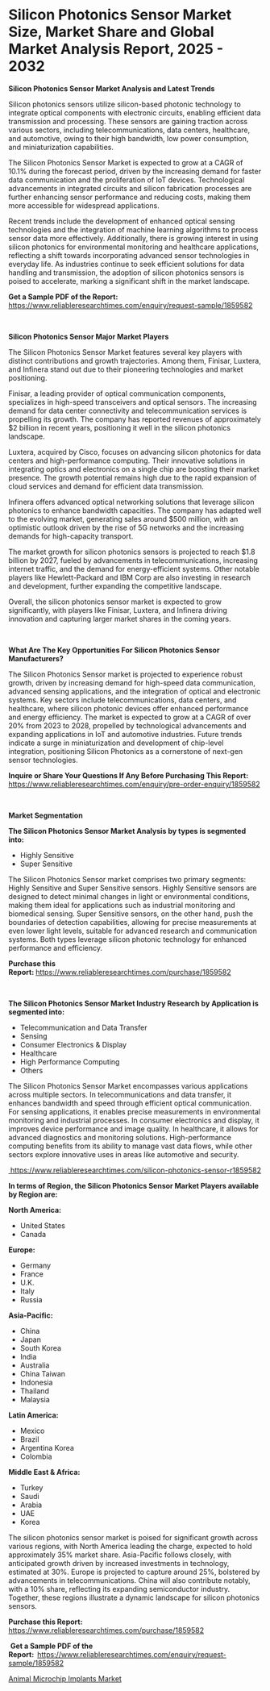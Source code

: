<p><h1>Silicon Photonics Sensor Market Size, Market Share and Global Market Analysis Report, 2025 - 2032</h1></p><p><strong>Silicon Photonics Sensor Market Analysis and Latest Trends</strong></p>
<p><p>Silicon photonics sensors utilize silicon-based photonic technology to integrate optical components with electronic circuits, enabling efficient data transmission and processing. These sensors are gaining traction across various sectors, including telecommunications, data centers, healthcare, and automotive, owing to their high bandwidth, low power consumption, and miniaturization capabilities.</p><p>The Silicon Photonics Sensor Market is expected to grow at a CAGR of 10.1% during the forecast period, driven by the increasing demand for faster data communication and the proliferation of IoT devices. Technological advancements in integrated circuits and silicon fabrication processes are further enhancing sensor performance and reducing costs, making them more accessible for widespread applications. </p><p>Recent trends include the development of enhanced optical sensing technologies and the integration of machine learning algorithms to process sensor data more effectively. Additionally, there is growing interest in using silicon photonics for environmental monitoring and healthcare applications, reflecting a shift towards incorporating advanced sensor technologies in everyday life. As industries continue to seek efficient solutions for data handling and transmission, the adoption of silicon photonics sensors is poised to accelerate, marking a significant shift in the market landscape.</p></p>
<p><strong>Get a Sample PDF of the Report:&nbsp;</strong> <a href="https://www.reliableresearchtimes.com/enquiry/request-sample/1859582?utm_campaign=3316&utm_medium=2&utm_source=Github&utm_content=ia&utm_term=07042025&utm_id=silicon-photonics-sensor">https://www.reliableresearchtimes.com/enquiry/request-sample/1859582</a></p>
<p>&nbsp;</p>
<p><strong>Silicon Photonics Sensor Major Market Players</strong></p>
<p><p>The Silicon Photonics Sensor Market features several key players with distinct contributions and growth trajectories. Among them, Finisar, Luxtera, and Infinera stand out due to their pioneering technologies and market positioning.</p><p>Finisar, a leading provider of optical communication components, specializes in high-speed transceivers and optical sensors. The increasing demand for data center connectivity and telecommunication services is propelling its growth. The company has reported revenues of approximately $2 billion in recent years, positioning it well in the silicon photonics landscape.</p><p>Luxtera, acquired by Cisco, focuses on advancing silicon photonics for data centers and high-performance computing. Their innovative solutions in integrating optics and electronics on a single chip are boosting their market presence. The growth potential remains high due to the rapid expansion of cloud services and demand for efficient data transmission.</p><p>Infinera offers advanced optical networking solutions that leverage silicon photonics to enhance bandwidth capacities. The company has adapted well to the evolving market, generating sales around $500 million, with an optimistic outlook driven by the rise of 5G networks and the increasing demands for high-capacity transport.</p><p>The market growth for silicon photonics sensors is projected to reach $1.8 billion by 2027, fueled by advancements in telecommunications, increasing internet traffic, and the demand for energy-efficient systems. Other notable players like Hewlett-Packard and IBM Corp are also investing in research and development, further expanding the competitive landscape.</p><p>Overall, the silicon photonics sensor market is expected to grow significantly, with players like Finisar, Luxtera, and Infinera driving innovation and capturing larger market shares in the coming years.</p></p>
<p>&nbsp;</p>
<p><strong>What Are The Key Opportunities For Silicon Photonics Sensor Manufacturers?</strong></p>
<p><p>The Silicon Photonics Sensor market is projected to experience robust growth, driven by increasing demand for high-speed data communication, advanced sensing applications, and the integration of optical and electronic systems. Key sectors include telecommunications, data centers, and healthcare, where silicon photonic devices offer enhanced performance and energy efficiency. The market is expected to grow at a CAGR of over 20% from 2023 to 2028, propelled by technological advancements and expanding applications in IoT and automotive industries. Future trends indicate a surge in miniaturization and development of chip-level integration, positioning Silicon Photonics as a cornerstone of next-gen sensor technologies.</p></p>
<p><strong>Inquire or Share Your Questions If Any Before Purchasing This Report:</strong> <a href="https://www.reliableresearchtimes.com/enquiry/pre-order-enquiry/1859582?utm_campaign=3316&utm_medium=2&utm_source=Github&utm_content=ia&utm_term=07042025&utm_id=silicon-photonics-sensor">https://www.reliableresearchtimes.com/enquiry/pre-order-enquiry/1859582</a></p>
<p>&nbsp;</p>
<p><strong>Market Segmentation</strong></p>
<p><strong>The Silicon Photonics Sensor Market Analysis by types is segmented into:</strong></p>
<p><ul><li>Highly Sensitive</li><li>Super Sensitive</li></ul></p>
<p><p>The Silicon Photonics Sensor market comprises two primary segments: Highly Sensitive and Super Sensitive sensors. Highly Sensitive sensors are designed to detect minimal changes in light or environmental conditions, making them ideal for applications such as industrial monitoring and biomedical sensing. Super Sensitive sensors, on the other hand, push the boundaries of detection capabilities, allowing for precise measurements at even lower light levels, suitable for advanced research and communication systems. Both types leverage silicon photonic technology for enhanced performance and efficiency.</p></p>
<p><strong>Purchase this Report:&nbsp;</strong><a href="https://www.reliableresearchtimes.com/purchase/1859582?utm_campaign=3316&utm_medium=2&utm_source=Github&utm_content=ia&utm_term=07042025&utm_id=silicon-photonics-sensor">https://www.reliableresearchtimes.com/purchase/1859582</a></p>
<p>&nbsp;</p>
<p><strong>The Silicon Photonics Sensor Market Industry Research by Application is segmented into:</strong></p>
<p><ul><li>Telecommunication and Data Transfer</li><li>Sensing</li><li>Consumer Electronics & Display</li><li>Healthcare</li><li>High Performance Computing</li><li>Others</li></ul></p>
<p><p>The Silicon Photonics Sensor Market encompasses various applications across multiple sectors. In telecommunications and data transfer, it enhances bandwidth and speed through efficient optical communication. For sensing applications, it enables precise measurements in environmental monitoring and industrial processes. In consumer electronics and display, it improves device performance and image quality. In healthcare, it allows for advanced diagnostics and monitoring solutions. High-performance computing benefits from its ability to manage vast data flows, while other sectors explore innovative uses in areas like automotive and security.</p></p>
<p><a href="https://www.reliableresearchtimes.com/silicon-photonics-sensor-r1859582?utm_campaign=3316&utm_medium=2&utm_source=Github&utm_content=ia&utm_term=07042025&utm_id=silicon-photonics-sensor">&nbsp;https://www.reliableresearchtimes.com/silicon-photonics-sensor-r1859582</a></p>
<p><strong>In terms of Region, the Silicon Photonics Sensor Market Players available by Region are:</strong></p>
<p>
    <p> <strong> North America: </strong>
        <ul>
            <li>United States</li>
            <li>Canada</li>
        </ul>
        </p> 
    <p> <strong> Europe: </strong>
        <ul>
            <li>Germany</li>
            <li>France</li>
            <li>U.K.</li>
            <li>Italy</li>
            <li>Russia</li>
        </ul>
        </p> 
    <p> <strong> Asia-Pacific: </strong>
        <ul>
            <li>China</li>
            <li>Japan</li>
            <li>South Korea</li>
            <li>India</li>
            <li>Australia</li>
            <li>China Taiwan</li>
            <li>Indonesia</li>
            <li>Thailand</li>
            <li>Malaysia</li>
        </ul>
        </p> 
    <p> <strong> Latin America: </strong>
        <ul>
            <li>Mexico</li>
            <li>Brazil</li>
            <li>Argentina Korea</li>
            <li>Colombia</li>
        </ul>
        </p> 
    <p> <strong> Middle East & Africa: </strong>
        <ul>
            <li>Turkey</li>
            <li>Saudi</li>
            <li>Arabia</li>
            <li>UAE</li>
            <li>Korea</li>
        </ul>
    </p>
    </p>
<p><p>The silicon photonics sensor market is poised for significant growth across various regions, with North America leading the charge, expected to hold approximately 35% market share. Asia-Pacific follows closely, with anticipated growth driven by increased investments in technology, estimated at 30%. Europe is projected to capture around 25%, bolstered by advancements in telecommunications. China will also contribute notably, with a 10% share, reflecting its expanding semiconductor industry. Together, these regions illustrate a dynamic landscape for silicon photonics sensors.</p></p>
<p><strong>Purchase this Report: </strong><a href="https://www.reliableresearchtimes.com/purchase/1859582?utm_campaign=3316&utm_medium=2&utm_source=Github&utm_content=ia&utm_term=07042025&utm_id=silicon-photonics-sensor">https://www.reliableresearchtimes.com/purchase/1859582</a></p>
<p>&nbsp;<strong>Get a Sample PDF of the Report:&nbsp;&nbsp;</strong><a href="https://www.reliableresearchtimes.com/enquiry/request-sample/1859582?utm_campaign=3316&utm_medium=2&utm_source=Github&utm_content=ia&utm_term=07042025&utm_id=silicon-photonics-sensor">https://www.reliableresearchtimes.com/enquiry/request-sample/1859582</a></p>
<p><strong></strong></p>
<p><p><a href="https://github.com/joshuagarcia509/Market-Research-Report-List-1/blob/main/animal-microchip-implants-market.md?utm_campaign=3316&utm_medium=2&utm_source=Github&utm_content=ia&utm_term=07042025&utm_id=silicon-photonics-sensor">Animal Microchip Implants Market</a></p></p>
